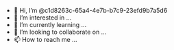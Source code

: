 - 👋 Hi, I’m @c1d8263c-65a4-4e7b-b7c9-23efd9b7a5d6
- 👀 I’m interested in ...
- 🌱 I’m currently learning ...
- 💞️ I’m looking to collaborate on ...
- 📫 How to reach me ...

<!---
c1d8263c-65a4-4e7b-b7c9-23efd9b7a5d6/c1d8263c-65a4-4e7b-b7c9-23efd9b7a5d6 is a ✨ special ✨ repository because its `README.md` (this file) appears on your GitHub profile.
You can click the Preview link to take a look at your changes.
--->
